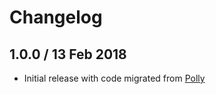 # Changelog

## 1.0.0 / 13 Feb 2018

* Initial release with code migrated from [Polly](https://github.corp.ebay.com/MT/polly)

